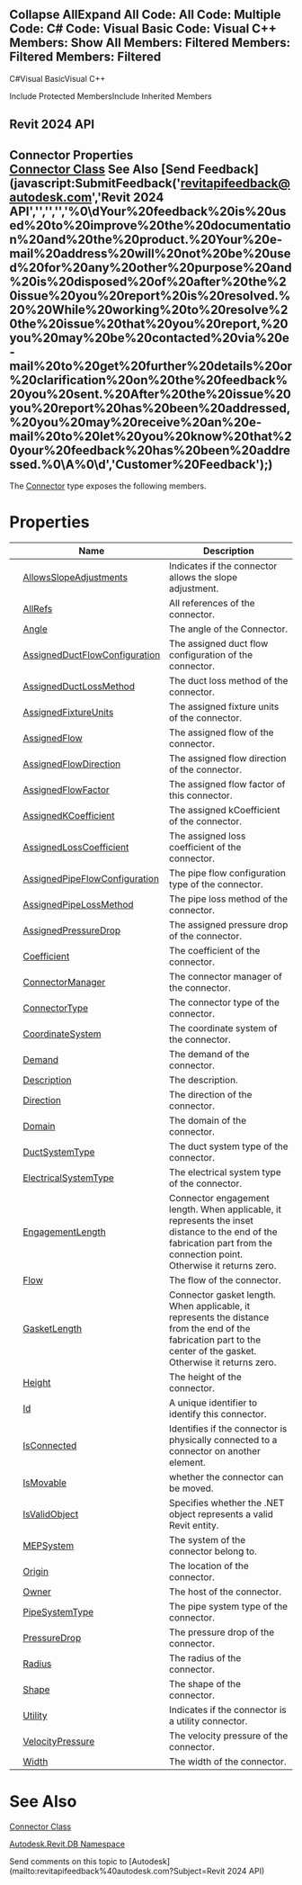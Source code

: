 ﻿

Collapse AllExpand All Code: All Code: Multiple Code: C# Code: Visual Basic Code: Visual C++  Members: Show All Members: Filtered Members: Filtered Members: Filtered   
---  
  
C#Visual BasicVisual C++

Include Protected MembersInclude Inherited Members

Revit 2024 API  
---  
Connector Properties  
[Connector Class](11e07082-b3f2-26a1-de79-16535f44716c.md) See Also [Send Feedback](javascript:SubmitFeedback\('revitapifeedback@autodesk.com','Revit 2024 API','','','','%0\\dYour%20feedback%20is%20used%20to%20improve%20the%20documentation%20and%20the%20product.%20Your%20e-mail%20address%20will%20not%20be%20used%20for%20any%20other%20purpose%20and%20is%20disposed%20of%20after%20the%20issue%20you%20report%20is%20resolved.%20%20While%20working%20to%20resolve%20the%20issue%20that%20you%20report,%20you%20may%20be%20contacted%20via%20e-mail%20to%20get%20further%20details%20or%20clarification%20on%20the%20feedback%20you%20sent.%20After%20the%20issue%20you%20report%20has%20been%20addressed,%20you%20may%20receive%20an%20e-mail%20to%20let%20you%20know%20that%20your%20feedback%20has%20been%20addressed.%0\\A%0\\d','Customer%20Feedback'\);)  
---  
  
The [Connector](11e07082-b3f2-26a1-de79-16535f44716c.md) type exposes the following members.

# Properties

|  | Name | Description |
| --- | --- | --- |
|  | [AllowsSlopeAdjustments](40b51860-4cf0-9f48-de98-4592ccf43532.md) | Indicates if the connector allows the slope adjustment. |
|  | [AllRefs](bfd0a83e-c6a4-cec6-8428-b5b8b4357ee5.md) | All references of the connector. |
|  | [Angle](852cc933-8cba-9050-b441-fbbd035a5576.md) | The angle of the Connector. |
|  | [AssignedDuctFlowConfiguration](44c79e5e-0993-3189-0c3a-0490ccecdab0.md) | The assigned duct flow configuration of the connector. |
|  | [AssignedDuctLossMethod](8a48b4c9-97ad-24d2-dc14-8d899846ed96.md) | The duct loss method of the connector. |
|  | [AssignedFixtureUnits](0cac35c7-bdee-b54b-3940-e33942eabc57.md) | The assigned fixture units of the connector. |
|  | [AssignedFlow](3029ebbb-6a31-58ce-ac30-5c17cbfec130.md) | The assigned flow of the connector. |
|  | [AssignedFlowDirection](17222532-ea11-5ce8-9529-be2a17202693.md) | The assigned flow direction of the connector. |
|  | [AssignedFlowFactor](e648b30d-bc24-05e6-ae83-fa837a0dbde1.md) | The assigned flow factor of this connector. |
|  | [AssignedKCoefficient](b359a317-fa13-b4c3-9fc2-80603391e3d4.md) | The assigned kCoefficient of the connector. |
|  | [AssignedLossCoefficient](f802ede5-376e-039d-baac-a5f2a8c1a8bb.md) | The assigned loss coefficient of the connector. |
|  | [AssignedPipeFlowConfiguration](904fc50d-6d76-94a6-ed06-5e34d1cbba40.md) | The pipe flow configuration type of the connector. |
|  | [AssignedPipeLossMethod](26f5d9ad-ee88-7f89-11ee-63ef0dc40fcc.md) | The pipe loss method of the connector. |
|  | [AssignedPressureDrop](a09e2d7b-ff91-b9ea-b018-54ee8365c9c6.md) | The assigned pressure drop of the connector. |
|  | [Coefficient](b0bc0f95-1312-cfbf-9590-926c7a4669a4.md) | The coefficient of the connector. |
|  | [ConnectorManager](61339b71-5d90-c53d-bec4-2209bab97787.md) | The connector manager of the connector. |
|  | [ConnectorType](ca7a5d18-3e10-23c8-75e5-816292b8ca5d.md) | The connector type of the connector. |
|  | [CoordinateSystem](cb6d725d-654a-f6f3-fed0-96cc618a42f1.md) | The coordinate system of the connector. |
|  | [Demand](13d8bd21-12d4-e82a-835b-4de9d75b88b3.md) | The demand of the connector. |
|  | [Description](c5ad3870-0cac-fe22-ea70-91ef3ad1472b.md) | The description. |
|  | [Direction](2b1dc55a-6597-7143-4af9-6e92e4c4d024.md) | The direction of the connector. |
|  | [Domain](cc4ddae1-5c0c-6bd3-6847-da8e7ae7e8e3.md) | The domain of the connector. |
|  | [DuctSystemType](36b43f14-8bd2-4a76-4661-0e13a90ea0e8.md) | The duct system type of the connector. |
|  | [ElectricalSystemType](cdaff8f1-2172-9ad5-aa94-2165a3ce851c.md) | The electrical system type of the connector. |
|  | [EngagementLength](77925d0a-0c74-aeaa-0727-950d54f95d75.md) | Connector engagement length. When applicable, it represents the inset distance to the end of the fabrication part from the connection point. Otherwise it returns zero. |
|  | [Flow](9e4a6207-9f27-e5bf-8bf9-be19d1923680.md) | The flow of the connector. |
|  | [GasketLength](77dc3941-67b9-586e-8ad2-713c72ad981b.md) | Connector gasket length. When applicable, it represents the distance from the end of the fabrication part to the center of the gasket. Otherwise it returns zero. |
|  | [Height](e3c75767-f737-eed3-a19f-b7f98a9e7b65.md) | The height of the connector. |
|  | [Id](18b69396-f73a-72d5-9ce9-fd1a172907d0.md) | A unique identifier to identify this connector. |
|  | [IsConnected](84d067ae-d08b-1345-55ce-8086c24cc538.md) | Identifies if the connector is physically connected to a connector on another element. |
|  | [IsMovable](38caddc0-921d-9c71-08cd-fa393bb4909f.md) | whether the connector can be moved. |
|  | [IsValidObject](d363c1d1-0985-a1ba-7c1e-151bb3edad8a.md) | Specifies whether the .NET object represents a valid Revit entity. |
|  | [MEPSystem](20d05e83-1b7f-a7d5-3498-8c6b8627ff67.md) | The system of the connector belong to. |
|  | [Origin](28a9cf5e-9191-f9ce-74c8-622a681201f6.md) | The location of the connector. |
|  | [Owner](8a4a393c-f2e1-0a23-d5b2-ea9680f4fbf5.md) | The host of the connector. |
|  | [PipeSystemType](0483979e-b7e4-ffaa-d74d-698657d3c42f.md) | The pipe system type of the connector. |
|  | [PressureDrop](7a7cd52e-4c83-68fe-acf1-d3ebd49422f8.md) | The pressure drop of the connector. |
|  | [Radius](92e32588-26c0-9330-b079-86ae46d705bd.md) | The radius of the connector. |
|  | [Shape](231e132d-32f4-71b5-a48e-b93874a77904.md) | The shape of the connector. |
|  | [Utility](fc26f772-d49b-d023-0295-13cb3264b4d8.md) | Indicates if the connector is a utility connector. |
|  | [VelocityPressure](e355642e-38a3-7dda-b752-91a24498c2b1.md) | The velocity pressure of the connector. |
|  | [Width](adcdacef-bad0-6dab-fe3c-944add943d18.md) | The width of the connector. |
  
# See Also

[Connector Class](11e07082-b3f2-26a1-de79-16535f44716c.md)

[Autodesk.Revit.DB Namespace](87546ba7-461b-c646-cbb1-2cb8f5bff8b2.md)

Send comments on this topic to [Autodesk](mailto:revitapifeedback%40autodesk.com?Subject=Revit 2024 API)